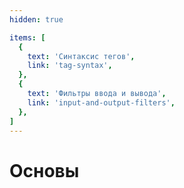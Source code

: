 ```yaml
---
hidden: true

items: [
  {
    text: 'Синтаксис тегов',
    link: 'tag-syntax',
  },
  {
    text: 'Фильтры ввода и вывода',
    link: 'input-and-output-filters',
  },
]
---
```


# Основы
